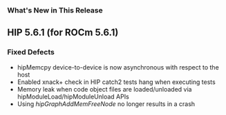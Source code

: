 <!-- markdownlint-disable first-line-h1 -->
<!-- markdownlint-disable no-duplicate-header -->

### What's New in This Release

## HIP 5.6.1 (for ROCm 5.6.1)

### Fixed Defects

- hipMemcpy device-to-device is now asynchronous with respect to the host
- Enabled xnack+ check in HIP catch2 tests hang when executing tests
- Memory leak when code object files are loaded/unloaded via hipModuleLoad/hipModuleUnload APIs
- Using *hipGraphAddMemFreeNode* no longer results in a crash







